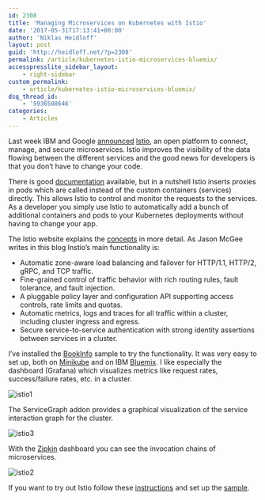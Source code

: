 ```yaml
---
id: 2308
title: 'Managing Microservices on Kubernetes with Istio'
date: '2017-05-31T17:13:41+00:00'
author: 'Niklas Heidloff'
layout: post
guid: 'http://heidloff.net/?p=2308'
permalink: /article/kubernetes-istio-microservices-bluemix/
accesspresslite_sidebar_layout:
    - right-sidebar
custom_permalink:
    - article/kubernetes-istio-microservices-bluemix/
dsq_thread_id:
    - '5936508646'
categories:
    - Articles
---
```


Last week IBM and Google [announced](https://developer.ibm.com/dwblog/2017/istio/) [Istio](https://istio.io/), an open platform to connect, manage, and secure microservices. Istio improves the visibility of the data flowing between the different services and the good news for developers is that you don’t have to change your code.

There is good [documentation](https://istio.io/docs/) available, but in a nutshell Istio inserts proxies in pods which are called instead of the custom containers (services) directly. This allows Istio to control and monitor the requests to the services. As a developer you simply use Istio to automatically add a bunch of additional containers and pods to your Kubernetes deployments without having to change your app.

The Istio website explains the [concepts](https://istio.io/docs/concepts/index.html) in more detail. As Jason McGee writes in this blog Instio’s main functionality is:

- Automatic zone-aware load balancing and failover for HTTP/1.1, HTTP/2, gRPC, and TCP traffic.
- Fine-grained control of traffic behavior with rich routing rules, fault tolerance, and fault injection.
- A pluggable policy layer and configuration API supporting access controls, rate limits and quotas.
- Automatic metrics, logs and traces for all traffic within a cluster, including cluster ingress and egress.
- Secure service-to-service authentication with strong identity assertions between services in a cluster.

I’ve installed the [BookInfo](https://istio.io/docs/samples/bookinfo.html) sample to try the functionality. It was very easy to set up, both on [Minikube](https://github.com/kubernetes/minikube) and on IBM [Bluemix](https://bluemix.net). I like especially the dashboard (Grafana) which visualizes metrics like request rates, success/failure rates, etc. in a cluster.

![istio1](http://heidloff.net/wp-content/uploads/2017/05/istio1.png)

The ServiceGraph addon provides a graphical visualization of the service interaction graph for the cluster.

![istio3](http://heidloff.net/wp-content/uploads/2017/05/istio3.png)

With the [Zipkin](https://istio.io/docs/tasks/zipkin-tracing.html#accessing-the-zipkin-dashboard) dashboard you can see the invocation chains of microservices.

![istio2](http://heidloff.net/wp-content/uploads/2017/05/istio2.png)

If you want to try out Istio follow these [instructions](https://istio.io/docs/tasks/installing-istio.html) and set up the [sample](https://istio.io/docs/samples/bookinfo.html).